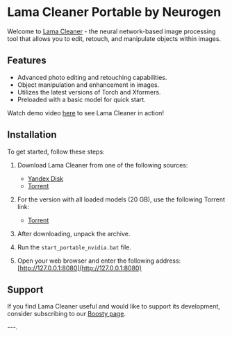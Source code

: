 # Lama Cleaner Portable by Neurogen

Welcome to [Lama Cleaner](https://github.com/Sanster/lama-cleaner) - the neural network-based image processing tool that allows you to edit, retouch, and manipulate objects within images.

## Features

- Advanced photo editing and retouching capabilities.
- Object manipulation and enhancement in images.
- Utilizes the latest versions of Torch and Xformers.
- Preloaded with a basic model for quick start.

Watch demo video [here](https://youtu.be/BDV8uFVa1oI) to see Lama Cleaner in action!

## Installation

To get started, follow these steps:

1. Download Lama Cleaner from one of the following sources:
   - [Yandex Disk](https://disk.yandex.ru/d/EBkWOOrcQqJXHQ)
   - [Torrent](https://t.me/neurogen_news/328?comment=982)

2. For the version with all loaded models (20 GB), use the following Torrent link:
   - [Torrent](https://t.me/neurogen_news/328?comment=1002)

3. After downloading, unpack the archive.

4. Run the `start_portable_nvidia.bat` file.

5. Open your web browser and enter the following address: [http://127.0.0.1:8080](http://127.0.0.1:8080)

## Support

If you find Lama Cleaner useful and would like to support its development, consider subscribing to our [Boosty page](https://boosty.to/neurogen).

---.
